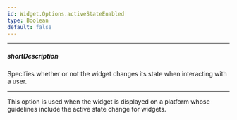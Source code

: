 ```yaml
---
id: Widget.Options.activeStateEnabled
type: Boolean
default: false
---
```

---
##### shortDescription
Specifies whether or not the widget changes its state when interacting with a user.

---
This option is used when the widget is displayed on a platform whose guidelines include the active state change for widgets.